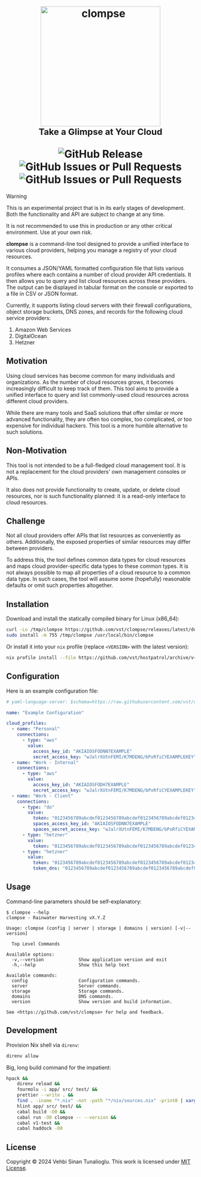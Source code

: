 <h1 align="center">
    <div>
        <img alt="clompse" width="320" src="https://github.com/vst/clompse/assets/374793/089a65db-0cc1-49ba-ac8a-62b743910ead" />
    </div>
    <sub>Take a Glimpse at Your Cloud</sub>
    <p></p>
    <div>
        <img alt="GitHub Release" src="https://img.shields.io/github/v/release/vst/clompse?display_name=tag&style=for-the-badge">
        <img alt="GitHub Issues or Pull Requests" src="https://img.shields.io/github/issues/vst/clompse?style=for-the-badge">
        <img alt="GitHub Issues or Pull Requests" src="https://img.shields.io/github/issues-pr/vst/clompse?style=for-the-badge">
    </div>
</h1>

> [!WARNING]
>
> This is an experimental project that is in its early stages of
> development. Both the functionality and API are subject to change at
> any time.
>
> It is not recommended to use this in production or any other
> critical environment. Use at your own risk.

**clompse** is a command-line tool designed to provide a unified
interface to various cloud providers, helping you manage a registry of
your cloud resources.

It consumes a JSON/YAML formatted configuration file that lists
various profiles where each contains a number of cloud provider API
credentials. It then allows you to query and list cloud resources
across these providers. The output can be displayed in tabular format
on the console or exported to a file in CSV or JSON format.

Currently, it supports listing cloud servers with their firewall
configurations, object storage buckets, DNS zones, and records for the
following cloud service providers:

1. Amazon Web Services
2. DigitalOcean
3. Hetzner

## Motivation

Using cloud services has become common for many individuals and
organizations. As the number of cloud resources grows, it becomes
increasingly difficult to keep track of them. This tool aims to
provide a unified interface to query and list commonly-used cloud
resources across different cloud providers.

While there are many tools and SaaS solutions that offer similar or
more advanced functionality, they are often too complex, too
complicated, or too expensive for individual hackers. This tool is a
more humble alternative to such solutions.

## Non-Motivation

This tool is not intended to be a full-fledged cloud management
tool. It is not a replacement for the cloud providers' own management
consoles or APIs.

It also does not provide functionality to create, update, or delete
cloud resources, nor is such functionality planned: it is a read-only
interface to cloud resources.

## Challenge

Not all cloud providers offer APIs that list resources as conveniently
as others. Additionally, the exposed properties of similar resources
may differ between providers.

To address this, the tool defines common data types for cloud
resources and maps cloud provider-specific data types to these common
types. It is not always possible to map all properties of a cloud
resource to a common data type. In such cases, the tool will assume
some (hopefully) reasonable defaults or omit such properties
altogether.

## Installation

Download and install the statically compiled binary for Linux
(x86_64):

```sh
curl -Lo /tmp/clompse https://github.com/vst/clompse/releases/latest/download/clompse-static-linux-x86_64
sudo install -m 755 /tmp/clompse /usr/local/bin/clompse
```

Or install it into your `nix` profile (replace `<VERSION>` with the
latest version):

```sh
nix profile install --file https://github.com/vst/hostpatrol/archive/v<VERSION>.tar.gz app
```

## Configuration

Here is an example configuration file:

```yaml
# yaml-language-server: $schema=https://raw.githubusercontent.com/vst/clompse/main/config_schema.json

name: "Example Configuration"

cloud_profiles:
  - name: "Personal"
    connections:
      - type: "aws"
        value:
          access_key_id: "AKIAIOSFODNN7EXAMPLE"
          secret_access_key: "wJalrXUtnFEMI/K7MDENG/bPxRfiCYEXAMPLEKEY"
  - name: "Work - Internal"
    connections:
      - type: "aws"
        value:
          access_key_id: "AKIAIOSFODH7EXAMPLE"
          secret_access_key: "wJalrXUtnFEMI/K7MDENG/bPxRfiCYEXAMPLEKEY"
  - name: "Work - Client"
    connections:
      - type: "do"
        value:
          token: "0123456789abcdef0123456789abcdef0123456789abcdef0123456789abcdef"
          spaces_access_key_id: "AKIAIOSFODNN7EXAMPLE"
          spaces_secret_access_key: "wJalrXUtnFEMI/K7MDENG/bPxRfiCYEXAMPLEKEY"
      - type: "hetzner"
        value:
          token: "0123456789abcdef0123456789abcdef0123456789abcdef0123456789abcdef"
      - type: "hetzner"
        value:
          token: "0123456789abcdef0123456789abcdef0123456789abcdef0123456789abcdef"
          token_dns: "0123456789abcdef0123456789abcdef0123456789abcdef0123456789abcdef"
```

## Usage

Command-line parameters should be self-explanatory:

```console
$ clompse --help
clompse - Rainwater Harvesting vX.Y.Z

Usage: clompse (config | server | storage | domains | version) [-v|--version]

  Top Level Commands

Available options:
  -v,--version             Show application version and exit
  -h,--help                Show this help text

Available commands:
  config                   Configuration commands.
  server                   Server commands.
  storage                  Storage commands.
  domains                  DNS commands.
  version                  Show version and build information.

See <https://github.com/vst/clompse> for help and feedback.
```

## Development

Provision Nix shell via `direnv`:

```sh
direnv allow
```

Big, long build command for the impatient:

```sh
hpack &&
    direnv reload &&
    fourmolu -i app/ src/ test/ &&
    prettier --write . &&
    find . -iname "*.nix" -not -path "*/nix/sources.nix" -print0 | xargs --null nixpkgs-fmt &&
    hlint app/ src/ test/ &&
    cabal build -O0 &&
    cabal run -O0 clompse -- --version &&
    cabal v1-test &&
    cabal haddock -O0
```

## License

Copyright &copy; 2024 Vehbi Sinan Tunalioglu. This work is licensed
under [MIT License].

<!-- REFERENCES -->

[MIT License]: https://opensource.org/license/mit
